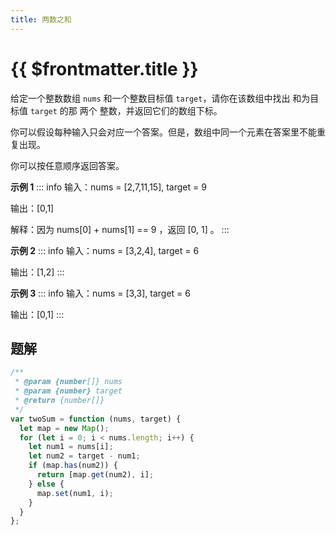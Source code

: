 ```yaml
---
title: 两数之和
---
```


# {{ $frontmatter.title }}

给定一个整数数组 `nums` 和一个整数目标值 `target`，请你在该数组中找出 和为目标值 `target` 的那 两个 整数，并返回它们的数组下标。

你可以假设每种输入只会对应一个答案。但是，数组中同一个元素在答案里不能重复出现。

你可以按任意顺序返回答案。

**示例 1**
::: info
输入：nums = [2,7,11,15], target = 9

输出：[0,1]

解释：因为 nums[0] + nums[1] == 9 ，返回 [0, 1] 。
:::

**示例 2**
::: info
输入：nums = [3,2,4], target = 6

输出：[1,2]
:::

**示例 3**
::: info
输入：nums = [3,3], target = 6

输出：[0,1]
:::

## 题解

```js
/**
 * @param {number[]} nums
 * @param {number} target
 * @return {number[]}
 */
var twoSum = function (nums, target) {
  let map = new Map();
  for (let i = 0; i < nums.length; i++) {
    let num1 = nums[i];
    let num2 = target - num1;
    if (map.has(num2)) {
      return [map.get(num2), i];
    } else {
      map.set(num1, i);
    }
  }
};
```
